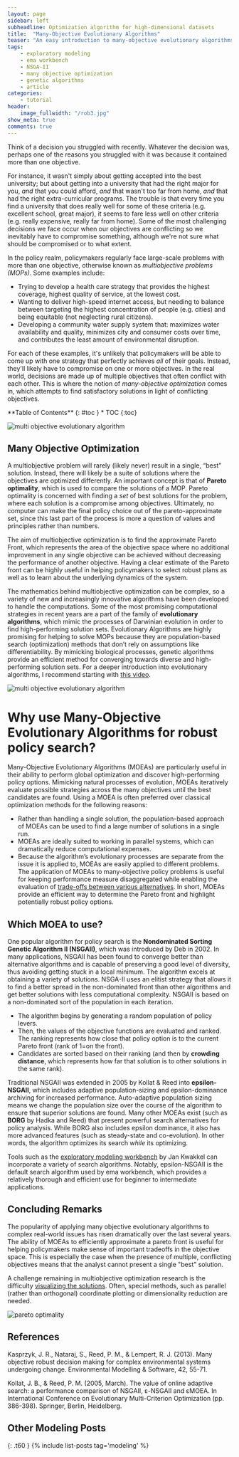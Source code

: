 ```yaml
---
layout: page
sidebar: left
subheadline: Optimization algorithm for high-dimensional datasets
title:  "Many-Objective Evolutionary Algorithms"
teaser: "An easy introduction to many-objective evolutionary algorithms and what they mean for policy analysis."
tags:
    - exploratory modeling
    - ema workbench
    - NSGA-II
    - many objective optimization
    - genetic algorithms
    - article
categories:
    - tutorial
header:
    image_fullwidth: "/rob3.jpg"
show_meta: true
comments: true
---
```


Think of a decision you struggled with recently. Whatever the decision was, perhaps one of the reasons you struggled with it was because it contained more than one objective.

For instance, it wasn't simply about getting accepted into the best university; but about getting into a university that had the right major for you, *and* that you could afford, *and* that wasn't too far from home, *and* that had the right extra-curricular programs. The trouble is that every time you find a university that does really well for some of these criteria (e.g. excellent school, great major), it seems to fare less well on other criteria (e.g. really expensive, really far from home). Some of the most challenging decisions we face occur when our objectives are conflicting so we inevitably have to compromise something, although we're not sure what should be compromised or to what extent.

In the policy realm, policymakers regularly face large-scale problems with more than one objective, otherwise known as *multiobjective problems (MOPs)*. Some examples include:

- Trying to develop a health care strategy that provides the highest coverage, highest quality of service, at the lowest cost.
- Wanting to deliver high-speed internet access, but needing to balance between targeting the highest concentration of people (e.g. cities) and being equitable (not neglecting rural citizens).
- Developing a community water supply system that: maximizes water availability and quality, minimizes city and consumer costs over time, and contributes the least amount of environmental disruption.

For each of these examples, it's unlikely that policymakers will be able to come up with one strategy that perfectly achieves *all* of their goals. Instead, they'll likely have to compromise on one or more objectives. In the real world, decisions are made up of multiple objectives that often conflict with each other. This is where the notion of *many-objective optimization* comes in, which attempts to find satisfactory solutions in light of conflicting objectives.

<div class="panel radius" markdown="1">
**Table of Contents**
{: #toc }
*  TOC
{:toc}
</div>

![multi objective evolutionary algorithm]({{site.baseurl}}/images/rob3.jpg)

## Many Objective Optimization
A multiobjective problem will rarely (likely never) result in a single, “best” solution. Instead, there will likely be a suite of solutions where the objectives are optimized differently. An important concept is that of **Pareto optimality**, which is used to compare the solutions of a MOP. Pareto optimality is concerned with finding a *set* of best solutions for the problem, where each solution is a compromise among objectives. Ultimately, no computer can make the final policy choice out of the pareto-approximate set, since this last part of the process is more a question of values and principles rather than numbers.

The aim of multiobjective optimization is to find the approximate Pareto Front, which represents the area of the objective space where no additional improvement in any single objective can be achieved without decreasing the performance of another objective. Having a clear estimate of the Pareto front can be highly useful in helping policymakers to select robust plans as well as to learn about the underlying dynamics of the system.

The mathematics behind multiobjective optimization can be complex, so a variety of new and increasingly innovative algorithms have been developed to handle the computations. Some of the most promising computational strategies in recent years are a part of the family of **evolutionary algorithms**, which mimic the processes of Darwinian evolution in order to find high-performing solution sets. Evolutionary Algorithms are highly promising for helping to solve MOPs because they are population-based search (optimization) methods that don’t rely on assumptions like differentiability. By mimicking biological processes, genetic algorithms provide an efficient method for converging towards diverse and high-performing solution sets. For a deeper introduction into evolutionary algorithms, I recommend starting with [this video](https://youtu.be/1i8muvzZkPw).

![multi objective evolutionary algorithm]({{site.baseurl}}/images/rob2.jpg)

# Why use Many-Objective Evolutionary Algorithms for robust policy search?
Many-Objective Evolutionary Algorithms (MOEAs) are particularly useful in their ability to perform global optimization and discover high-performing policy options. Mimicking natural processes of evolution, MOEAs iteratively evaluate possible strategies across the many objectives until the best candidates are found. Using a MOEA is often preferred over classical optimization methods for the following reasons:
* Rather than handling a single solution, the population-based approach of MOEAs can be used to find a large number of solutions in a single run.
* MOEAs are ideally suited to working in parallel systems, which can dramatically reduce computational expenses.
* Because the algorithm’s evolutionary processes are separate from the issue it is applied to, MOEAs are easily applied to different problems.
The application of MOEAs to many-objective policy problems is useful for keeping performance measure disaggregated while enabling the evaluation of [trade-offs between various alternatives](https://www.sciencedirect.com/science/article/pii/S1364815212003131). In short, MOEAs provide an efficient way to determine the Pareto front and highlight potentially robust policy options.


## Which MOEA to use?
One popular algorithm for policy search is the **Nondominated Sorting Genetic Algorithm II (NSGAII)**, which was introduced by Deb in 2002. In many applications, NSGAII has been found to converge better than alternative algorithms and is capable of preserving a good level of diversity, thus avoiding getting stuck in a local minimum. The algorithm excels at obtaining a variety of solutions. NSGA-II uses an elitist strategy that allows it to find a better spread in the non-dominated front than other algorithms and get better solutions with less computational complexity. NSGAII is based on a non-dominated sort of the population in each iteration.

* The algorithm begins by generating a random population of policy levers.
* Then, the values of the objective functions are evaluated and ranked. The ranking represents how close that policy option is to the current Pareto front (rank of 1=on the front).
* Candidates are sorted based on their ranking (and then by **crowding distance**, which represents how far that solution is to other solutions in the same rank).

Traditional NSGAII was extended in 2005 by Kollat & Reed into **epsilon-NSGAII**, which includes adaptive population-sizing and epsilon-dominance archiving for increased performance. Auto-adaptive population sizing means we change the population size over the course of the algorithm to ensure that superior solutions are found. Many other MOEAs exist (such as **BORG** by Hadka and Reed) that present powerful search alternatives for policy analysis. While BORG also includes epsilon dominance, it also has more advanced features (such as steady-state and co-evolution). In other words, the algorithm optimizes its search *while* its optimizing.

Tools such as the [exploratory modeling workbench](https://github.com/quaquel/EMAworkbench) by Jan Kwakkel can incorporate a variety of search algorithms. Notably, epsilon-NSGAII is the default search algorithm used by ema workbench, which provides a relatively thorough and efficient use for beginner to intermediate applications.  

<!-- <br>
![multi objective optimization](../assets/img/optimiz.jpg){:.post-img-large}
<br> -->

<!-- ![Search](../assets/img/search.jpg) -->

## Concluding Remarks
The popularity of applying many objective evolutionary algorithms to complex real-world issues has risen dramatically over the last several years. The ability of MOEAs to efficiently approximate a pareto front is useful for helping policymakers make sense of important tradeoffs in the objective space. This is especially the case when the presence of multiple, conflicting objectives means that the analyst cannot present a single "best" solution.

A challenge remaining in multiobjective optimization research is the difficulty [visualizing the solutions](/ema-workbench-visual). Often, special methods, such as parallel (rather than orthogonal) coordinate plotting or dimensionality reduction are needed.

![pareto optimality]({{site.baseurl}}/images/pareto.jpg)

## References
Kasprzyk, J. R., Nataraj, S., Reed, P. M., & Lempert, R. J. (2013). Many objective robust decision making for complex environmental systems undergoing change. Environmental Modelling & Software, 42, 55-71.

Kollat, J. B., & Reed, P. M. (2005, March). The value of online adaptive search: a performance comparison of NSGAII, ε-NSGAII and εMOEA. In International Conference on Evolutionary Multi-Criterion Optimization (pp. 386-398). Springer, Berlin, Heidelberg.


## Other Modeling Posts
{: .t60 }
{% include list-posts tag='modeling' %}
